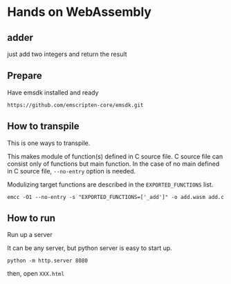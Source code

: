 # Hands on WebAssembly

## adder

just add two integers and return the result

## Prepare

Have emsdk installed and ready

```
https://github.com/emscripten-core/emsdk.git
```

## How to transpile

This is one ways to transpile.

This makes module of function(s) defined in C source file.
C source file can consist only of functions but main function.
In the case of no main defined in C source file, `--no-entry` option is needed.

Modulizing target functions are described in the `EXPORTED_FUNCTIONS` list.

```
emcc -O1 --no-entry -s "EXPORTED_FUNCTIONS=['_add']" -o add.wasm add.c
```

## How to run

Run up a server

It can be any server, but python server is easy to start up.

```
python -m http.server 8080
```

then, open `XXX.html`
